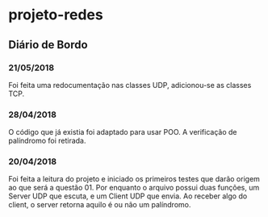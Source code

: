 ﻿# projeto-redes
## Diário de Bordo

### 21/05/2018
Foi feita uma redocumentação nas classes UDP, adicionou-se as classes TCP.

### 28/04/2018
O código que já existia foi adaptado para usar POO. A verificação de palíndromo foi retirada.

### 20/04/2018
Foi feita a leitura do projeto e iniciado os primeiros testes que darão origem ao que será a questão 01. Por enquanto o arquivo possui duas funções, um Server UDP que escuta, e um Client UDP que envia. Ao receber algo do client, o server retorna aquilo é ou não um palíndromo. 


